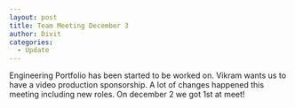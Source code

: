```yaml
---
layout: post
title: Team Meeting December 3
author: Divit
categories:
  - Update
---
```

Engineering Portfolio has been started to be worked on. Vikram wants us to have a video production sponsorship. A lot of changes happened this meeting including new roles. On december 2 we got 1st at meet!
